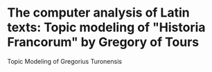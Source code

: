 # The computer analysis of Latin texts: Topic modeling of "Historia Francorum" by Gregory of Tours
 Topic Modeling of Gregorius Turonensis
